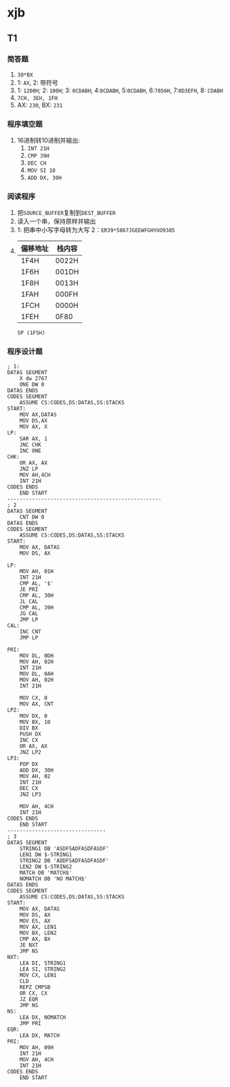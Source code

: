 # xjb

## T1

### 简答题

1. `30*BX`
2. 1: `AX`, 2: 带符号
3. 1: `1200H`; 2: `100H`; 3: `0CDABH`; 4:`0CDABH`, 5:`0CDABH`, 6:`7856H`, 7:`0D3EFH`, 8: `CDABH`
4. `7CH, 3EH, 1FH`
5. AX: `230`, BX: `231`

### 程序填空题

1. 16进制转10进制并输出:
   1. `INT 21H`
   2. `CMP 39H`
   3. `DEC CH`
   4. `MOV SI 10`
   5. `ADD DX, 30H`

### 阅读程序

1. 把`SOURCE_BUFFER`复制到`DEST_BUFFER`
2. 读入一个串，保持原样并输出
3. 1: 把串中小写字母转为大写 2：`ER39*5867JGEEWFGHYUO9385`
4. |偏移地址|栈内容|
   |-------|------|
   |1F4H   |0022H |
   |1F6H   |001DH |
   |1F8H   |0013H |
   |1FAH   |000FH |
   |1FCH   |0000H |
   |1FEH   |0F80  |
   `SP (1F5H)`

### 程序设计题

``` ASM
; 1:
DATAS SEGMENT
    X dw 2767
    ONE DW 0
DATAS ENDS
CODES SEGMENT
    ASSUME CS:CODES,DS:DATAS,SS:STACKS
START:
    MOV AX,DATAS
    MOV DS,AX
    MOV AX, X
LP:
    SAR AX, 1
    JNC CHK
    INC ONE
CHK:
    OR AX, AX
    JNZ LP
    MOV AH,4CH
    INT 21H
CODES ENDS
    END START
--------------------------------------------------
; 2
DATAS SEGMENT
    CNT DW 0
DATAS ENDS
CODES SEGMENT
    ASSUME CS:CODES,DS:DATAS,SS:STACKS
START:
    MOV AX, DATAS
    MOV DS, AX

LP:
    MOV AH, 01H
    INT 21H
    CMP AL, '$'
    JE PRI
    CMP AL, 30H
    JL CAL
    CMP AL, 39H
    JG CAL
    JMP LP
CAL:
    INC CNT
    JMP LP

PRI:
    MOV DL, 0DH
    MOV AH, 02H
    INT 21H
    MOV DL, 0AH
    MOV AH, 02H
    INT 21H

    MOV CX, 0
    MOV AX, CNT
LP2:
    MOV DX, 0
    MOV BX, 10
    DIV BX
    PUSH DX
    INC CX
    OR AX, AX
    JNZ LP2
LP3:
    POP DX
    ADD DX, 30H
    MOV AH, 02
    INT 21H
    DEC CX
    JNZ LP3

    MOV AH, 4CH
    INT 21H
CODES ENDS
    END START
--------------------------------
; 3
DATAS SEGMENT
    STRING1 DB 'ASDFSADFASDFASDF'
    LEN1 DW $-STRING1
    STRING2 DB 'ADDFSADFASDFASDF'
    LEN2 DW $-STRING2
    MATCH DB 'MATCH$'
    NOMATCH DB 'NO MATCH$'
DATAS ENDS
CODES SEGMENT
    ASSUME CS:CODES,DS:DATAS,SS:STACKS
START:
    MOV AX, DATAS
    MOV DS, AX
    MOV ES, AX
    MOV AX, LEN1
    MOV BX, LEN2
    CMP AX, BX
    JE NXT
    JMP NS
NXT:
    LEA DI, STRING1
    LEA SI, STRING2
    MOV CX, LEN1
    CLD
    REPZ CMPSB
    OR CX, CX
    JZ EQR
    JMP NS
NS:
    LEA DX, NOMATCH
    JMP PRI
EQR:
    LEA DX, MATCH
PRI:
    MOV AH, 09H
    INT 21H
    MOV AH, 4CH
    INT 21H
CODES ENDS
    END START
```
